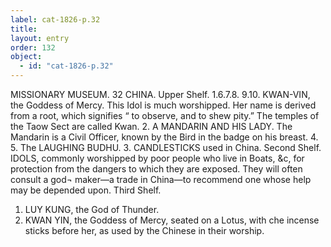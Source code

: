 ```yaml
---
label: cat-1826-p.32
title: 
layout: entry
order: 132
object:
  - id: "cat-1826-p.32"
---
```


MISSIONARY MUSEUM.
32
CHINA.
Upper Shelf.
1.6.7.8. 9.10. KWAN-VIN, the Goddess of Mercy.
This Idol is much worshipped. Her name is derived
from a root, which signifies “ to observe, and to shew
pity.” The temples of the Taow Sect are called
Kwan.
2. A MANDARIN AND HIS LADY. The Mandarin
is a Civil Officer, known by the Bird in the badge on
his breast.
4. 5. The LAUGHING BUDHU.
3. CANDLESTICKS used in China.
Second Shelf.
IDOLS, commonly worshipped by poor people who live in
Boats, &c, for protection from the dangers to which
they are exposed. They will often consult a god¬
maker—a trade in China—to recommend one whose
help may be depended upon.
Third Shelf.
1. LUY KUNG, the God of Thunder.
2. KWAN YIN, the Goddess of Mercy, seated on a Lotus,
with che incense sticks before her, as used by the
Chinese in their worship.